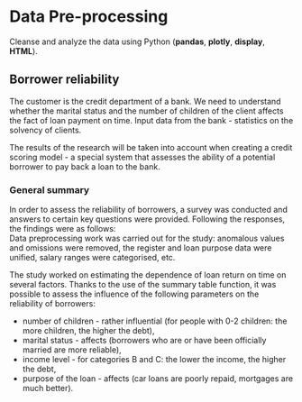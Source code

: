 # Data Pre-processing
Сleanse and analyze the data using Python (**pandas**, **plotly**, **display**, **HTML**).

## Borrower reliability
The customer is the credit department of a bank. We need to understand whether the marital status and the number of children of the client affects the fact of loan payment on time. Input data from the bank - statistics on the solvency of clients.

The results of the research will be taken into account when creating a credit scoring model - a special system that assesses the ability of a potential borrower to pay back a loan to the bank.

### General summary
In order to assess the reliability of borrowers, a survey was conducted and answers to certain key questions were provided. Following the responses, the findings were as follows:  
Data preprocessing work was carried out for the study: anomalous values and omissions were removed, the register and loan purpose data were unified, salary ranges were categorised, etc.

The study worked on estimating the dependence of loan return on time on several factors. Thanks to the use of the summary table function, it was possible to assess the influence of the following parameters on the reliability of borrowers:

- number of children - rather influential (for people with 0-2 children: the more children, the higher the debt),
- marital status - affects (borrowers who are or have been officially married are more reliable),
- income level - for categories B and C: the lower the income, the higher the debt,
- purpose of the loan - affects (car loans are poorly repaid, mortgages are much better).
